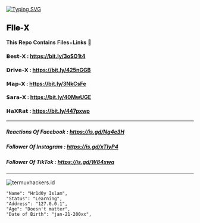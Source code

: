 <a href="https://git.io/typing-svg"><img src="https://readme-typing-svg.herokuapp.com?font=Fira+Code&weight=700&size=30&pause=1000&color=00F711FF&width=460&height=70&lines=USEFULL+MOD+APKS+FOR+FREE" alt="Typing SVG" /></a>
## 𝐅𝐢𝐥𝐞-𝐗 
𝐓𝐡𝐢𝐬 𝐑𝐞𝐩𝐨 𝐂𝐨𝐧𝐭𝐚𝐢𝐧𝐬 𝐅𝐢𝐥𝐞𝐬+𝐋𝐢𝐧𝐤𝐬 💫

#### 𝗕𝗲𝘀𝘁-𝗫 : https://bit.ly/3oSO1t4

#### 𝗗𝗿𝗶𝘃𝗲-𝗫 : https://bit.ly/425nGGB

#### 𝗠𝗮𝗽-𝗫 : https://bit.ly/3NkCsFe

#### 𝗦𝗮𝗿𝗮-𝗫 : https://bit.ly/40MwUGE

#### 𝗛𝗮𝗫𝗥𝗮𝘁 : https://bit.ly/447pxwp

-------------------------------------------

##### Reactions Of Facebook : https://is.gd/Ng4e3H

##### Follower Of Instagram : https://is.gd/xTlyP4

##### Follower Of TikTok : https://is.gd/W84xwa

-------------------------------------------
<p align=left> <img src=https://komarev.com/ghpvc/?username=termuxhackers-id alt=termuxhackers.id /> </p>

```
"Name": "Hr1d0y Islam",
"Status": "Learning",
"Address": "127.0.0.1",
"Age": "Doesn't matter",
"Date of Birth": "jan-21-200xx",
   
```
